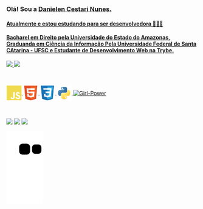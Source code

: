 ### Olá! Sou a <a href='https://danielencestari.github.io/'>Danielen Cestari Nunes.
#### Atualmente e estou estudando para ser desenvolvedora 👩🏻‍💻 
#### Bacharel em Direito pela Universidade do Estado do Amazonas, Graduanda em Ciência da Informação Pela Universidade Federal de Santa CAtarina - UFSC e Estudante de Desenvolvimento Web na Trybe. 
   
  <img height="140em" src="https://github-readme-stats.vercel.app/api?username=danielencestari&show_icons=true&hide_border=true&count_private=true&theme=tokyonight"/>
  <img height="130em" src="https://github-readme-stats.vercel.app/api/top-langs/?username=danielencestari&langs_count=10&count_private=true&hide_border=true&theme=tokyonight&layout=compact"/>

  ##
<div style="display: inline_block"> <br>
  <img align="center" alt="Dani-Js" height="40" width="40" src="https://raw.githubusercontent.com/devicons/devicon/master/icons/javascript/javascript-plain.svg">
  <img align="center" alt="Dani-HTML" height="40" width="40" src="https://raw.githubusercontent.com/devicons/devicon/master/icons/html5/html5-original.svg">
  <img align="center" alt="Dani-CSS" height="40" width="40" src="https://raw.githubusercontent.com/devicons/devicon/master/icons/css3/css3-original.svg">
  <img align="center" alt="Dani-Python" height="40" width="40" src="https://raw.githubusercontent.com/devicons/devicon/master/icons/python/python-original.svg" >
  <img align="center" alt="Girl-Power"  height="50" width="50" src="https://c.tenor.com/i4n8xW9zKFAAAAAM/girl-pwr-girl-power.gif">
</div>
   
  ##  
<div style="display: inline_block"> <br>
  <a href="https://www.instagram.com/dani.c.nunes/" target="_blank"><img src="https://img.shields.io/badge/-Instagram-%23E4405F?style=for-the-badge&logo=instagram&logoColor=white" target="_blank"></a>
  <a href = "mailto:danielen.cestari@gmail.com"><img src="https://img.shields.io/badge/-Gmail-%23333?style=for-the-badge&logo=gmail&logoColor=white" target="_blank"></a>
  <a href="https://www.linkedin.com/in/danielencnunes/" target="_blank"><img src="https://img.shields.io/badge/-LinkedIn-%230077B5?style=for-the-badge&logo=linkedin&logoColor=white" target="_blank"></a> 

  ![Snake animation](https://github.com/rafaballerini/rafaballerini/blob/output/github-contribution-grid-snake.svg)
</div>
    
<!--
<img height="180em" src="https://github-readme-stats.vercel.app/api/top-langs/?username=danielencestari&1layout=compact81angs_count=16&theme=dracula"/>
<img height="150em" src="https://github-readme-stats.vercel.app/api?username=danielencestari&show_icons=true&theme=dracula&include_all_commits=true&count_private=true"/>
<img height="130em" src="https://github-readme-stats.vercel.app/api/top-langs/?username=danielencestari&layout=compact&langs_count=7&theme=dracula"/>
 
- 🔭 I’m currently working on ...
- 🌱 I’m currently learning ...
- 👯 I’m looking to collaborate on ...
- 🤔 I’m looking for help with ...
- 💬 Ask me about ...
- 📫 How to reach me: ...
- 😄 Pronouns: ...
- ⚡ Fun fact: ...
-->
